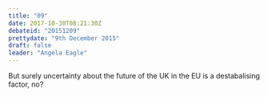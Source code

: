 ```yaml
---
title: "09"
date: 2017-10-30T08:21:30Z
debateid: "20151209"
prettydate: "9th December 2015"
draft: false
leader: "Angela Eagle"
---
```


But surely uncertainty about the future of the UK in the EU is a destabalising factor, no?